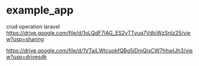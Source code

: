 # example_app 
crud operation laravel
https://drive.google.com/file/d/1oLQdF7lAG_ES2yTTvuq7VdlcWzSnlz25/view?usp=sharing

https://drive.google.com/file/d/1VTaiLWtcuokfQBg5iDmQjsCW7hhwIJh3/view?usp=drivesdk
